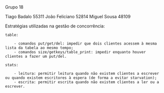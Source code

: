 Grupo 18

Tiago Badalo 55311
João Feliciano 52814
Miguel Sousa 48109

Estratégias utilizadas na gestão de concorrência:

    table:

        - comandos put/get/del: impedir que dois clientes acessem à mesma lista da tabela ao mesmo tempo;
        - comandos size/getkeys/table_print: impedir enquanto houver clientes a fazer um put/del.
    
    stats:

        - leitura: permitir leitura quando não existem clientes a escrever ou quando existem escritores à espera (de forma a evitar starvation);
        - escrita: permitir escrita quando não existem clientes a ler ou a escrever.
